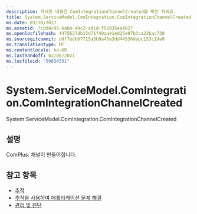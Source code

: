 ```yaml
---
description: 자세한 내용은 ComIntegrationChannelCreated를 확인 하세요.
title: System.ServiceModel.ComIntegration.ComIntegrationChannelCreated
ms.date: 03/30/2017
ms.assetid: 7c0d4c95-6ab4-49c2-ad1d-f52035ea4827
ms.openlocfilehash: 4475627db15d71f49aa41ed25e07b3ca23bac738
ms.sourcegitcommit: ddf7edb67715a5b9a45e3dd44536dabc153c1de0
ms.translationtype: MT
ms.contentlocale: ko-KR
ms.lasthandoff: 02/06/2021
ms.locfileid: "99634351"
---
```

# <a name="systemservicemodelcomintegrationcomintegrationchannelcreated"></a>System.ServiceModel.ComIntegration.ComIntegrationChannelCreated

System.ServiceModel.ComIntegration.ComIntegrationChannelCreated  
  
## <a name="description"></a>설명  

 ComPlus: 채널이 만들어집니다.  
  
## <a name="see-also"></a>참고 항목

- [추적](index.md)
- [추적을 사용하여 애플리케이션 문제 해결](using-tracing-to-troubleshoot-your-application.md)
- [관리 및 진단](../index.md)
